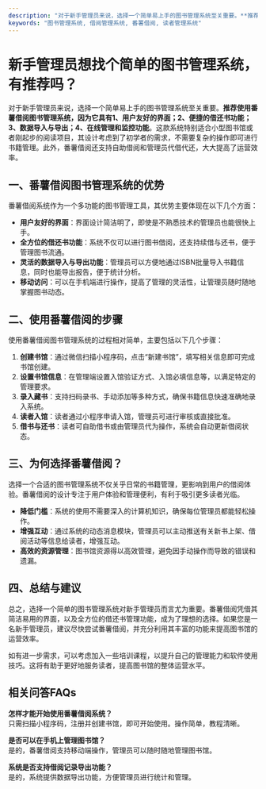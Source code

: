 ```yaml
---
description: "对于新手管理员来说，选择一个简单易上手的图书管理系统至关重要。**推荐使用番薯借阅图书管理系统，因为它具有1、用户友好的界面；2、便捷的借还书功能；3、数据导入与导出；4、在线管理和监控功能**。这款系统特别适合小型图书馆或者刚起步的阅读项目，其设计考虑到了初学者的需求，不需要复杂的操作即可进行书籍管理。此外，番薯借阅还支持自助借阅和管理员代借代还，大大提高了运营效率。"
keywords: "图书管理系统, 借阅管理系统, 番薯借阅, 读者管理系统"
---
```

# 新手管理员想找个简单的图书管理系统，有推荐吗？

对于新手管理员来说，选择一个简单易上手的图书管理系统至关重要。**推荐使用番薯借阅图书管理系统，因为它具有1、用户友好的界面；2、便捷的借还书功能；3、数据导入与导出；4、在线管理和监控功能**。这款系统特别适合小型图书馆或者刚起步的阅读项目，其设计考虑到了初学者的需求，不需要复杂的操作即可进行书籍管理。此外，番薯借阅还支持自助借阅和管理员代借代还，大大提高了运营效率。

## **一、番薯借阅图书管理系统的优势**

番薯借阅系统作为一个多功能的图书管理工具，其优势主要体现在以下几个方面：

- **用户友好的界面**：界面设计简洁明了，即使是不熟悉技术的管理员也能很快上手。
- **全方位的借还书功能**：系统不仅可以进行图书借阅，还支持续借与还书，便于管理图书流通。
- **灵活的数据导入与导出功能**：管理员可以方便地通过ISBN批量导入书籍信息，同时也能导出报告，便于统计分析。
- **移动访问**：可以在手机端进行操作，提高了管理的灵活性，让管理员随时随地掌握图书动态。

## **二、使用番薯借阅的步骤**

使用番薯借阅图书管理系统的过程相对简单，主要包括以下几个步骤：

1. **创建书馆**：通过微信扫描小程序码，点击“新建书馆”，填写相关信息即可完成书馆创建。
2. **设置书馆信息**：在管理端设置入馆验证方式、入馆必填信息等，以满足特定的管理要求。
3. **录入藏书**：支持扫码录书、手动添加等多种方式，确保书籍信息快速准确地录入系统。
4. **读者入馆**：读者通过小程序申请入馆，管理员可进行审核或直接批准。
5. **借书与还书**：读者可自助借书或由管理员代为操作，系统会自动更新借阅状态。

## **三、为何选择番薯借阅？**

选择一个合适的图书管理系统不仅关乎日常的书籍管理，更影响到用户的借阅体验。番薯借阅的设计专注于用户体验和管理便利，有利于吸引更多读者光临。

- **降低门槛**：系统的使用不需要深入的计算机知识，确保每位管理员都能轻松操作。
- **增强互动**：通过系统的动态消息模块，管理员可以主动推送有关新书上架、借阅活动等信息给读者，增强互动。
- **高效的资源管理**：图书馆资源得以高效管理，避免因手动操作而导致的错误和遗漏。

## **四、总结与建议**

总之，选择一个简单的图书管理系统对新手管理员而言尤为重要。番薯借阅凭借其简洁易用的界面，以及全方位的借还书管理功能，成为了理想的选择。如果您是一名新手管理员，建议尽快尝试番薯借阅，并充分利用其丰富的功能来提高图书馆的运营效率。

如有进一步需求，可以考虑加入一些培训课程，以提升自己的管理能力和软件使用技巧。这将有助于更好地服务读者，提高图书馆的整体运营水平。

## 相关问答FAQs

**怎样才能开始使用番薯借阅系统？**  
只需扫描小程序码，注册并创建书馆，即可开始使用。操作简单，教程清晰。

**是否可以在手机上管理图书馆？**  
是的，番薯借阅支持移动端操作，管理员可以随时随地管理图书馆。

**系统是否支持借阅记录导出功能？**  
是的，系统提供数据导出功能，方便管理员进行统计和管理。
